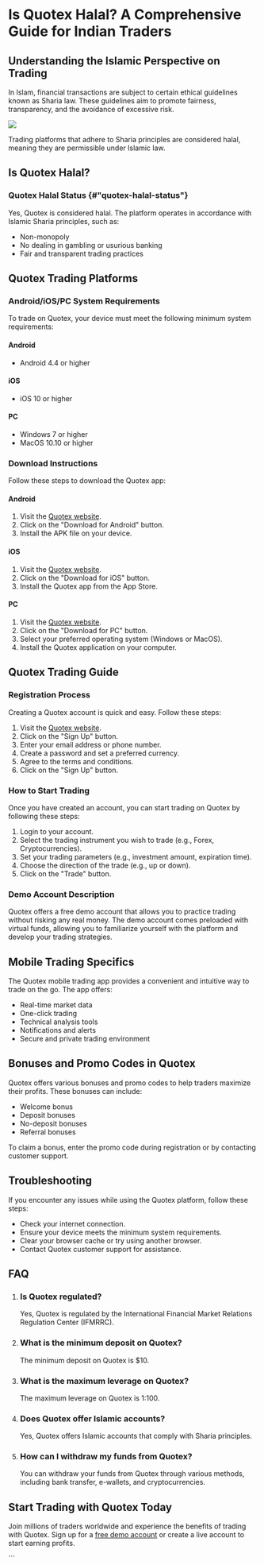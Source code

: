 # Is Quotex Halal? A Comprehensive Guide for Indian Traders

## Understanding the Islamic Perspective on Trading

In Islam, financial transactions are subject to certain ethical
guidelines known as Sharia law. These guidelines aim to promote
fairness, transparency, and the avoidance of excessive risk.

[![](https://static.quotex.io/files/4_en/300_250.jpg)](https://traff.sbs/brokerqxlid)

Trading platforms that adhere to Sharia principles are considered halal,
meaning they are permissible under Islamic law.

## Is Quotex Halal?

### Quotex Halal Status {#"quotex-halal-status"}

Yes, Quotex is considered halal. The platform operates in accordance
with Islamic Sharia principles, such as:

-   Non-monopoly
-   No dealing in gambling or usurious banking
-   Fair and transparent trading practices

## Quotex Trading Platforms

### Android/iOS/PC System Requirements

To trade on Quotex, your device must meet the following minimum system
requirements:

#### Android

-   Android 4.4 or higher

#### iOS

-   iOS 10 or higher

#### PC

-   Windows 7 or higher
-   MacOS 10.10 or higher

### Download Instructions

Follow these steps to download the Quotex app:

#### Android

1.  Visit the [Quotex
    website](\%22https://broker-qx.pro/sign-up/?lid=1102511\%22).
2.  Click on the "Download for Android" button.
3.  Install the APK file on your device.

#### iOS

1.  Visit the [Quotex
    website](\%22https://broker-qx.pro/sign-up/?lid=1102511\%22).
2.  Click on the "Download for iOS" button.
3.  Install the Quotex app from the App Store.

#### PC

1.  Visit the [Quotex
    website](\%22https://broker-qx.pro/sign-up/?lid=1102511\%22).
2.  Click on the "Download for PC" button.
3.  Select your preferred operating system (Windows or MacOS).
4.  Install the Quotex application on your computer.

## Quotex Trading Guide

### Registration Process

Creating a Quotex account is quick and easy. Follow these steps:

1.  Visit the [Quotex
    website](\%22https://broker-qx.pro/sign-up/?lid=1102511\%22).
2.  Click on the "Sign Up" button.
3.  Enter your email address or phone number.
4.  Create a password and set a preferred currency.
5.  Agree to the terms and conditions.
6.  Click on the "Sign Up" button.

### How to Start Trading

Once you have created an account, you can start trading on Quotex by
following these steps:

1.  Login to your account.
2.  Select the trading instrument you wish to trade (e.g., Forex,
    Cryptocurrencies).
3.  Set your trading parameters (e.g., investment amount, expiration
    time).
4.  Choose the direction of the trade (e.g., up or down).
5.  Click on the "Trade" button.

### Demo Account Description

Quotex offers a free demo account that allows you to practice trading
without risking any real money. The demo account comes preloaded with
virtual funds, allowing you to familiarize yourself with the platform
and develop your trading strategies.

## Mobile Trading Specifics

The Quotex mobile trading app provides a convenient and intuitive way to
trade on the go. The app offers:

-   Real-time market data
-   One-click trading
-   Technical analysis tools
-   Notifications and alerts
-   Secure and private trading environment

## Bonuses and Promo Codes in Quotex

Quotex offers various bonuses and promo codes to help traders maximize
their profits. These bonuses can include:

-   Welcome bonus
-   Deposit bonuses
-   No-deposit bonuses
-   Referral bonuses

To claim a bonus, enter the promo code during registration or by
contacting customer support.

## Troubleshooting

If you encounter any issues while using the Quotex platform, follow
these steps:

-   Check your internet connection.
-   Ensure your device meets the minimum system requirements.
-   Clear your browser cache or try using another browser.
-   Contact Quotex customer support for assistance.

## FAQ

1.  ### Is Quotex regulated?

    Yes, Quotex is regulated by the International Financial Market
    Relations Regulation Center (IFMRRC).

2.  ### What is the minimum deposit on Quotex?

    The minimum deposit on Quotex is \$10.

3.  ### What is the maximum leverage on Quotex?

    The maximum leverage on Quotex is 1:100.

4.  ### Does Quotex offer Islamic accounts?

    Yes, Quotex offers Islamic accounts that comply with Sharia
    principles.

5.  ### How can I withdraw my funds from Quotex?

    You can withdraw your funds from Quotex through various methods,
    including bank transfer, e-wallets, and cryptocurrencies.

## Start Trading with Quotex Today

Join millions of traders worldwide and experience the benefits of
trading with Quotex. Sign up for a [free demo
account](\%22https://broker-qx.pro/sign-up/?lid=1102511\%22) or create a
live account to start earning profits.

\`\`\`

